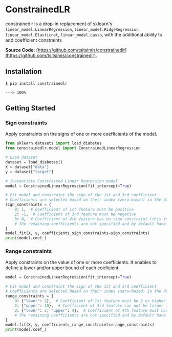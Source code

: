 # ConstrainedLR
constrainedlr is a drop-in replacement of sklearn's `linear_model.LinearRegression`, `linear_model.RidgeRegression`, `linear_model.Elasticnet`, `linear_model.Lasso`, with the additional ability to add coefficient constraints

**Source Code:** [https://github.com/tsitsimis/constrainedlr](https://github.com/tsitsimis/constrainedlr).

## Installation

```console
$ pip install constrainedlr

---> 100%
```

## Getting Started

### Sign constraints
Apply constraints on the signs of one or more coefficients of the model.

```python
from sklearn.datasets import load_diabetes
from constrainedlr.model import ConstrainedLinearRegression

# Load dataset
dataset = load_diabetes()
X = dataset["data"]
y = dataset["target"]

# Instantiate Constrained Linear Regression model 
model = ConstrainedLinearRegression(fit_intercept=True)

# Fit model and constraint the sign of the 1st and 3rd coefficient
# Coefficients are selected based on their index (zero-based) in the dataset
sign_constraints = {
    0: 1,  # Coefficient of 1st feature must be positive
    2: -1,  # Coefficient of 3rd feature must be negative
    3: 0,  # Coefficient of 4th feature has no sign constraint (this is optional)
    # The remaining coefficients are not specified and by default have no sign constraints 
}
model.fit(X, y, coefficients_sign_constraints=sign_constraints)
print(model.coef_)
```

### Range constraints
Apply constraints on the value of one or more coefficients. It enables to define a lower and/or upper bound of each coeficient.

```python
model = ConstrainedLinearRegression(fit_intercept=True)

# Fit model and constraint the sign of the 1st and 3rd coefficient
# Coefficients are selected based on their index (zero-based) in the dataset
range_constraints = {
    0: {"lower": 2},  # Coefficient of 1st feature must be 2 or higher
    2: {"upper": 10},  # Coefficient of 3rd feature can not be larger than 10
    3: {"lower": 3, "upper": 4},  # Coefficient of 4th feature must have a value between 3 and 4
    # The remaining coefficients are not specified and by default have no range constraints 
}
model.fit(X, y, coefficients_range_constraints=range_constraints)
print(model.coef_)
```
